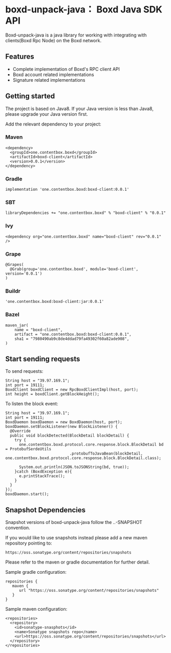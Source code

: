 # boxd-unpack-java： Boxd Java SDK API

  Boxd-unpack-java is a java library for working with integrating with clients(Boxd Rpc Node) on the Boxd network.

## Features

- Complete implementation of Boxd's RPC client API
- Boxd account related implementations
- Signature related implementations

## Getting started

The project is based on Java8. If your Java version is less than Java8, please upgrade your Java version first.  

Add the relevant dependency to your project:

### Maven

```
<dependency>
  <groupId>one.contentbox.boxd</groupId>
  <artifactId>boxd-client</artifactId>
  <version>0.0.1</version>
</dependency>
```

### Gradle

```
implementation 'one.contentbox.boxd:boxd-client:0.0.1'
```

### SBT

```
libraryDependencies += "one.contentbox.boxd" % "boxd-client" % "0.0.1"
```

### Ivy

```
<dependency org="one.contentbox.boxd" name="boxd-client" rev="0.0.1" />
```

###  Grape

```
@Grapes(
  @Grab(group='one.contentbox.boxd', module='boxd-client', version='0.0.1')
)
```

### Buildr

```
'one.contentbox.boxd:boxd-client:jar:0.0.1'
```

### Bazel

```
maven_jar(
    name = "boxd-client",
    artifact = "one.contentbox.boxd:boxd-client:0.0.1",
    sha1 = "7980490ab9c8de4ddad79fa49302f60a82ade908",
)
```

## Start sending requests

To send requests:

```
String host = "39.97.169.1";
int port = 19111;
BoxdClient boxdClient = new RpcBoxdClientImpl(host, port);
int height = boxdClient.getBlockHeight();
```

To listen the block event:

```
String host = "39.97.169.1";
int port = 19111;
BoxdDaemon boxdDaemon = new BoxdDaemon(host, port);
boxdDaemon.setBlockListener(new BlockListener() {
  @Override
  public void blockDetected(BlockDetail blockDetail) {
    try {
      one.contentbox.boxd.protocol.core.response.block.BlockDetail bd = ProtobufSerdeUtils
                            .protobufToJavaBean(blockDetail,     one.contentbox.boxd.protocol.core.response.block.BlockDetail.class);

      System.out.println(JSON.toJSONString(bd, true));
    }catch (BoxdException e){
      e.printStackTrace();
    }
  }
});
boxdDaemon.start();
```


## Snapshot Dependencies

Snapshot versions of boxd-unpack-java follow the <major>.<minor>.<build>-SNAPSHOT convention.
  
If you would like to use snapshots instead please add a new maven repository pointing to:

```
https://oss.sonatype.org/content/repositories/snapshots
```

Please refer to the maven or gradle documentation for further detail.

Sample gradle configuration:

```
repositories {
   maven {
      url "https://oss.sonatype.org/content/repositories/snapshots"
   }
}
```

Sample maven configuration:

```
<repositories>
  <repository>
    <id>sonatype-snasphots</id>
    <name>Sonatype snapshots repo</name>
    <url>https://oss.sonatype.org/content/repositories/snapshots</url>
  </repository>
</repositories>
```


